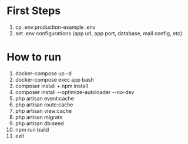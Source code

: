 # First Steps

1. cp .env.production-example .env
2. set .env configurations (app url, app port, database, mail config, etc)

# How to run 

1. docker-compose up -d
2. docker-compose exec app bash
3. composer install + npm install
4. composer install --optimize-autoloader --no-dev
5. php artisan event:cache
6. php artisan route:cache
7. php artisan view:cache
8. php artisan migrate
9. php artisan db:seed
10. npm run build
11. exit
